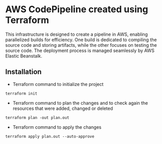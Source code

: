 # AWS CodePipeline created using Terraform
This infrastructure is designed to create a pipeline in AWS, enabling parallelized builds for efficiency. One build is dedicated to compiling the source code and storing artifacts, while the other focuses on testing the source code. The deployment process is managed seamlessly by AWS Elastic Beanstalk.

## Installation
- Terraform command to initialize the project
```
terraform init
```
* Terraform command to plan the changes and to check again the resources that were added, changed or deleted
```
terraform plan -out plan.out
```
- Terraform command to apply the changes
```
terraform apply plan.out --auto-approve
```

